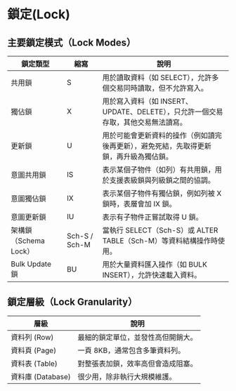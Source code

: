 # 鎖定(Lock)

## 主要鎖定模式（Lock Modes）
| 鎖定類型 | 縮寫 | 說明 |
| -------- | ---- | ---- |
| 共用鎖               | S            | 用於讀取資料（如 SELECT），允許多個交易同時讀取，但不允許寫入。                        |
| 獨佔鎖               | X            | 用於寫入資料（如 INSERT、UPDATE、DELETE），只允許一個交易存取，其他交易無法讀寫。      |
| 更新鎖               | U            | 用於可能會更新資料的操作（例如讀完後再更新），避免死結，先取得更新鎖，再升級為獨佔鎖。 |
| 意圖共用鎖           | IS           | 表示某個子物件（如列）有共用鎖，用於支援表級鎖與列級鎖之間的協調。                     |
| 意圖獨佔鎖           | IX           | 表示某個子物件有獨佔鎖，例如列被 X 鎖時，表層會加 IX 鎖。                              |
| 意圖更新鎖           | IU           | 表示有子物件正嘗試取得 U 鎖。                                                          |
| 架構鎖（Schema Lock）| Sch-S / Sch-M| 當執行 SELECT（Sch-S）或 ALTER TABLE（Sch-M）等資料結構操作時使用。                    |
| Bulk Update 鎖       | BU           | 用於大量資料匯入操作（如 BULK INSERT），允許快速載入資料。                             |


## 鎖定層級（Lock Granularity）
| 層級 | 說明 |
| ---- | ---- |
| 資料列 (Row)      | 最細的鎖定單位，並發性高但開銷大。      |
| 資料頁 (Page)     | 一頁 8KB，通常包含多筆資料列。          |
| 資料表 (Table)    | 對整張表加鎖，效率高但會造成阻塞。      |
| 資料庫 (Database) | 很少用，除非執行大規模維護。            |

